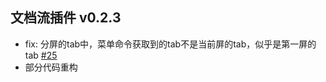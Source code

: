 ## 文档流插件 v0.2.3

- fix: 分屏的tab中，菜单命令获取到的tab不是当前屏的tab，似乎是第一屏的tab [#25](https://github.com/frostime/sy-docs-flow/issues/25)
- 部分代码重构
